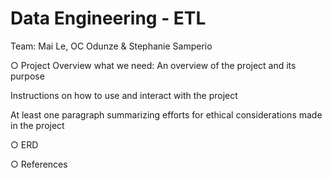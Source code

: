# Data Engineering - ETL

Team: Mai Le, OC Odunze & Stephanie Samperio

○ Project Overview
what we need:
An overview of the project and its purpose

Instructions on how to use and interact with the project

At least one paragraph summarizing efforts for ethical considerations made in the project

○ ERD

○ References
